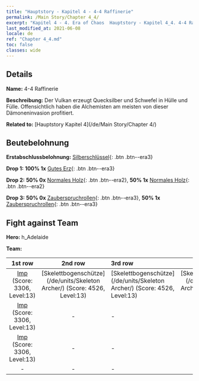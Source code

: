 ```yaml
---
title: "Hauptstory - Kapitel 4 - 4-4 Raffinerie"
permalink: /Main Story/Chapter 4_4/
excerpt: "Kapitel 4 - 4. Era of Chaos  Hauptstory - Kapitel 4_4. 4-4 Raffinerie"
last_modified_at: 2021-06-08
locale: de
ref: "Chapter 4_4.md"
toc: false
classes: wide
---
```


## Details

 **Name:** 4-4 Raffinerie

 **Beschreibung:** Der Vulkan erzeugt Quecksilber und Schwefel in Hülle und Fülle. Offensichtlich haben die Alchemisten am meisten von dieser Dämoneninvasion profitiert.

 **Related to:** [Hauptstory Kapitel 4](/de/Main Story/Chapter 4/)

## Beutebelohnung

 **Erstabschlussbelohnung:** [Silberschlüssel](/ItemsDE/con_693/){: .btn .btn--era3}

 **Drop 1:** **100% 1x** [Gutes Erz](/ItemsDE/mat_12/){: .btn .btn--era3}

 **Drop 2:** **50% 0x** [Normales Holz](/ItemsDE/mat_7/){: .btn .btn--era2}, **50% 1x** [Normales Holz](/ItemsDE/mat_7/){: .btn .btn--era2}

 **Drop 3:** **50% 0x** [Zauberspruchrollen](/ItemsDE/con_694/){: .btn .btn--era3}, **50% 1x** [Zauberspruchrollen](/ItemsDE/con_694/){: .btn .btn--era3}


## Fight against Team
 **Hero:** h_Adelaide

 **Team:**


  | 1st row | 2nd row | 3rd row | 4th row |
  |:----:|:----:|:----|:----:|
  | [Imp](/de/units/Imp/) (Score: 3306, Level:13)  | [Skelettbogenschütze](/de/units/Skeleton Archer/) (Score: 4526, Level:13)  | [Skelettbogenschütze](/de/units/Skeleton Archer/) (Score: 4526, Level:13)  | [Skelettbogenschütze](/de/units/Skeleton Archer/) (Score: 4526, Level:13)  |
  | [Imp](/de/units/Imp/) (Score: 3306, Level:13)  | - | - | - |
  | [Imp](/de/units/Imp/) (Score: 3306, Level:13)  | - | - | - |
  | - | - | - | - |


